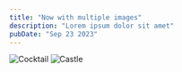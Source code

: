 ```yaml
---
title: "Now with multiple images"
description: "Lorem ipsum dolor sit amet"
pubDate: "Sep 23 2023"
---
```


![Cocktail](./cocktail-umbrellas-2284093.jpg)
![Castle](./danguaire-castle-1228085.jpg)
